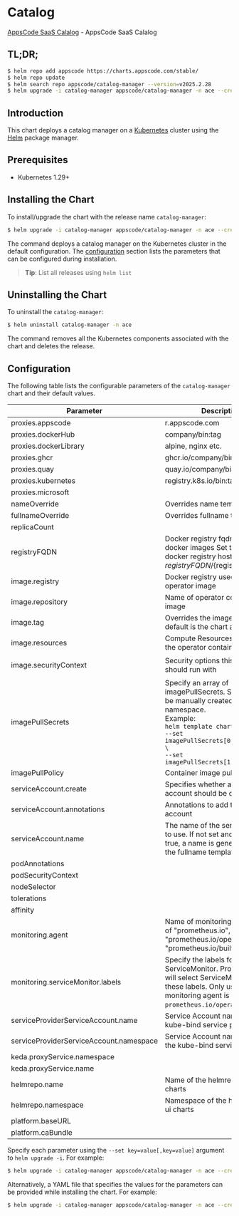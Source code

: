 # Catalog

[AppsCode SaaS Calalog](https://github.com/appscode-cloud/catalog-manager) - AppsCode SaaS Calalog

## TL;DR;

```bash
$ helm repo add appscode https://charts.appscode.com/stable/
$ helm repo update
$ helm search repo appscode/catalog-manager --version=v2025.2.28
$ helm upgrade -i catalog-manager appscode/catalog-manager -n ace --create-namespace --version=v2025.2.28
```

## Introduction

This chart deploys a catalog manager on a [Kubernetes](http://kubernetes.io) cluster using the [Helm](https://helm.sh) package manager.

## Prerequisites

- Kubernetes 1.29+

## Installing the Chart

To install/upgrade the chart with the release name `catalog-manager`:

```bash
$ helm upgrade -i catalog-manager appscode/catalog-manager -n ace --create-namespace --version=v2025.2.28
```

The command deploys a catalog manager on the Kubernetes cluster in the default configuration. The [configuration](#configuration) section lists the parameters that can be configured during installation.

> **Tip**: List all releases using `helm list`

## Uninstalling the Chart

To uninstall the `catalog-manager`:

```bash
$ helm uninstall catalog-manager -n ace
```

The command removes all the Kubernetes components associated with the chart and deletes the release.

## Configuration

The following table lists the configurable parameters of the `catalog-manager` chart and their default values.

|                Parameter                |                                                                                                            Description                                                                                                             |                                                                                            Default                                                                                             |
|-----------------------------------------|------------------------------------------------------------------------------------------------------------------------------------------------------------------------------------------------------------------------------------|------------------------------------------------------------------------------------------------------------------------------------------------------------------------------------------------|
| proxies.appscode                        | r.appscode.com                                                                                                                                                                                                                     | <code>r.appscode.com</code>                                                                                                                                                                    |
| proxies.dockerHub                       | company/bin:tag                                                                                                                                                                                                                    | <code>""</code>                                                                                                                                                                                |
| proxies.dockerLibrary                   | alpine, nginx etc.                                                                                                                                                                                                                 | <code>""</code>                                                                                                                                                                                |
| proxies.ghcr                            | ghcr.io/company/bin:tag                                                                                                                                                                                                            | <code>ghcr.io</code>                                                                                                                                                                           |
| proxies.quay                            | quay.io/company/bin:tag                                                                                                                                                                                                            | <code>quay.io</code>                                                                                                                                                                           |
| proxies.kubernetes                      | registry.k8s.io/bin:tag                                                                                                                                                                                                            | <code>registry.k8s.io</code>                                                                                                                                                                   |
| proxies.microsoft                       |                                                                                                                                                                                                                                    | <code>mcr.microsoft.com</code>                                                                                                                                                                 |
| nameOverride                            | Overrides name template                                                                                                                                                                                                            | <code>""</code>                                                                                                                                                                                |
| fullnameOverride                        | Overrides fullname template                                                                                                                                                                                                        | <code>""</code>                                                                                                                                                                                |
| replicaCount                            |                                                                                                                                                                                                                                    | <code>1</code>                                                                                                                                                                                 |
| registryFQDN                            | Docker registry fqdn used to pull docker images Set this to use docker registry hosted at ${registryFQDN}/${registry}/${image}                                                                                                     | <code>ghcr.io</code>                                                                                                                                                                           |
| image.registry                          | Docker registry used to pull operator image                                                                                                                                                                                        | <code>appscode</code>                                                                                                                                                                          |
| image.repository                        | Name of operator container image                                                                                                                                                                                                   | <code>catalog-manager</code>                                                                                                                                                                   |
| image.tag                               | Overrides the image tag whose default is the chart appVersion.                                                                                                                                                                     | <code>""</code>                                                                                                                                                                                |
| image.resources                         | Compute Resources required by the operator container                                                                                                                                                                               | <code>{}</code>                                                                                                                                                                                |
| image.securityContext                   | Security options this container should run with                                                                                                                                                                                    | <code>{"allowPrivilegeEscalation":false,"capabilities":{"drop":["ALL"]},"readOnlyRootFilesystem":true,"runAsNonRoot":true,"runAsUser":65534,"seccompProfile":{"type":"RuntimeDefault"}}</code> |
| imagePullSecrets                        | Specify an array of imagePullSecrets. Secrets must be manually created in the namespace. <br> Example: <br> `helm template charts/stash \` <br> `--set imagePullSecrets[0].name=sec0 \` <br> `--set imagePullSecrets[1].name=sec1` | <code>[]</code>                                                                                                                                                                                |
| imagePullPolicy                         | Container image pull policy                                                                                                                                                                                                        | <code>Always</code>                                                                                                                                                                            |
| serviceAccount.create                   | Specifies whether a service account should be created                                                                                                                                                                              | <code>true</code>                                                                                                                                                                              |
| serviceAccount.annotations              | Annotations to add to the service account                                                                                                                                                                                          | <code>{}</code>                                                                                                                                                                                |
| serviceAccount.name                     | The name of the service account to use. If not set and create is true, a name is generated using the fullname template                                                                                                             | <code>""</code>                                                                                                                                                                                |
| podAnnotations                          |                                                                                                                                                                                                                                    | <code>{}</code>                                                                                                                                                                                |
| podSecurityContext                      |                                                                                                                                                                                                                                    | <code>{}</code>                                                                                                                                                                                |
| nodeSelector                            |                                                                                                                                                                                                                                    | <code>{}</code>                                                                                                                                                                                |
| tolerations                             |                                                                                                                                                                                                                                    | <code>[]</code>                                                                                                                                                                                |
| affinity                                |                                                                                                                                                                                                                                    | <code>{}</code>                                                                                                                                                                                |
| monitoring.agent                        | Name of monitoring agent (one of "prometheus.io", "prometheus.io/operator", "prometheus.io/builtin")                                                                                                                               | <code>""</code>                                                                                                                                                                                |
| monitoring.serviceMonitor.labels        | Specify the labels for ServiceMonitor. Prometheus crd will select ServiceMonitor using these labels. Only usable when monitoring agent is `prometheus.io/operator`.                                                                | <code>{}</code>                                                                                                                                                                                |
| serviceProviderServiceAccount.name      | Service Account name of the kube-bind service provider                                                                                                                                                                             | <code>"service-provider"</code>                                                                                                                                                                |
| serviceProviderServiceAccount.namespace | Service Account namespace of the kube-bind service provider                                                                                                                                                                        | <code>"ace"</code>                                                                                                                                                                             |
| keda.proxyService.namespace             |                                                                                                                                                                                                                                    | <code>"keda"</code>                                                                                                                                                                            |
| keda.proxyService.name                  |                                                                                                                                                                                                                                    | <code>"keda-add-ons-http-interceptor-proxy"</code>                                                                                                                                             |
| helmrepo.name                           | Name of the helmrepo for ui charts                                                                                                                                                                                                 | <code>""</code>                                                                                                                                                                                |
| helmrepo.namespace                      | Namespace of the helmrepo for ui charts                                                                                                                                                                                            | <code>""</code>                                                                                                                                                                                |
| platform.baseURL                        |                                                                                                                                                                                                                                    | <code>""</code>                                                                                                                                                                                |
| platform.caBundle                       |                                                                                                                                                                                                                                    | <code>""</code>                                                                                                                                                                                |


Specify each parameter using the `--set key=value[,key=value]` argument to `helm upgrade -i`. For example:

```bash
$ helm upgrade -i catalog-manager appscode/catalog-manager -n ace --create-namespace --version=v2025.2.28 --set proxies.appscode=r.appscode.com
```

Alternatively, a YAML file that specifies the values for the parameters can be provided while
installing the chart. For example:

```bash
$ helm upgrade -i catalog-manager appscode/catalog-manager -n ace --create-namespace --version=v2025.2.28 --values values.yaml
```
